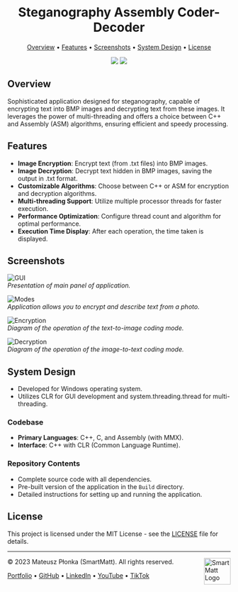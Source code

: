 <h1 align="center">Steganography Assembly Coder-Decoder</h1>

<p align="center">
  <a href="#overview">Overview</a> •
  <a href="#features">Features</a> •
  <a href="#screenshots">Screenshots</a> •
  <a href="#system-design">System Design</a> •
  <a href="#license">License</a>
</p>

<p align="center">
  <img src="https://img.shields.io/badge/License-MIT-yellow.svg" />
  <img src="https://img.shields.io/badge/Author-SmartMatt-blue" />
</p>

## Overview
Sophisticated application designed for steganography, capable of encrypting text into BMP images and decrypting text from these images. It leverages the power of multi-threading and offers a choice between C++ and Assembly (ASM) algorithms, ensuring efficient and speedy processing.

## Features
- **Image Encryption**: Encrypt text (from .txt files) into BMP images.
- **Image Decryption**: Decrypt text hidden in BMP images, saving the output in .txt format.
- **Customizable Algorithms**: Choose between C++ or ASM for encryption and decryption algorithms.
- **Multi-threading Support**: Utilize multiple processor threads for faster execution.
- **Performance Optimization**: Configure thread count and algorithm for optimal performance.
- **Execution Time Display**: After each operation, the time taken is displayed.

## Screenshots
![GUI](https://smartmatt.pl/github/steganography-coder-decoder/steganography-gui.png)
</br>*Presentation of main panel of application.*

![Modes](https://smartmatt.pl/github/steganography-coder-decoder/steganography-modes.png)
</br>*Application allows you to encrypt and describe text from a photo.*

![Encryption](https://smartmatt.pl/github/steganography-coder-decoder/steganography-encryption.png)
</br>*Diagram of the operation of the text-to-image coding mode.*

![Decryption](https://smartmatt.pl/github/steganography-coder-decoder/steganography-decryption.png)
</br>*Diagram of the operation of the image-to-text coding mode.*

## System Design
- Developed for Windows operating system.
- Utilizes CLR for GUI development and system.threading.thread for multi-threading.

### Codebase
- **Primary Languages**: C++, C, and Assembly (with MMX).
- **Interface**: C++ with CLR (Common Language Runtime).

### Repository Contents
- Complete source code with all dependencies.
- Pre-built version of the application in the `Build` directory.
- Detailed instructions for setting up and running the application.

## License
This project is licensed under the MIT License - see the [LICENSE](LICENSE) file for details.

---
&copy; 2023 Mateusz Płonka (SmartMatt). All rights reserved.
<a href="https://smartmatt.pl/">
    <img src="https://smartmatt.pl/github/smartmatt-logo.png" title="SmartMatt Logo" align="right" width="60" />
</a>

<p align="left">
  <a href="https://smartmatt.pl/">Portfolio</a> •
  <a href="https://github.com/SmartMaatt">GitHub</a> •
  <a href="https://www.linkedin.com/in/mateusz-p%C5%82onka-328a48214/">LinkedIn</a> •
  <a href="https://www.youtube.com/user/SmartHDesigner">YouTube</a> •
  <a href="https://www.tiktok.com/@smartmaatt">TikTok</a>
</p>
